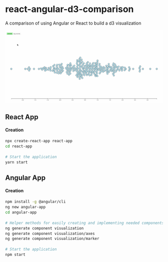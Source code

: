 # react-angular-d3-comparison
A comparison of using Angular or React to build a d3 visualization

![d3-visualization-example](d3-visualization-example.gif)

## React App

#### Creation

```bash
npx create-react-app react-app
cd react-app

# Start the application
yarn start
```

## Angular App

#### Creation

```bash
npm install -g @angular/cli
ng new angular-app
cd angular-app

# Helper methods for easily creating and implementing needed components
ng generate component visualization
ng generate component visualization/axes
ng generate component visualization/marker

# Start the application
npm start
```
